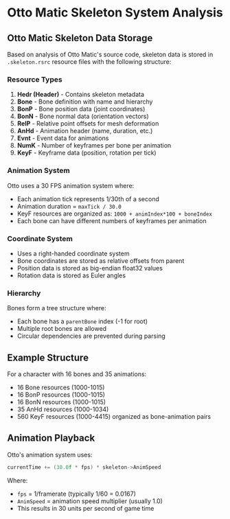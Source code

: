 # Otto Matic Skeleton System Analysis

## Otto Matic Skeleton Data Storage

Based on analysis of Otto Matic's source code, skeleton data is stored in `.skeleton.rsrc` resource files with the following structure:

### Resource Types

1. **Hedr (Header)** - Contains skeleton metadata
2. **Bone** - Bone definition with name and hierarchy
3. **BonP** - Bone position data (joint coordinates)
4. **BonN** - Bone normal data (orientation vectors)
5. **RelP** - Relative point offsets for mesh deformation
6. **AnHd** - Animation header (name, duration, etc.)
7. **Evnt** - Event data for animations
8. **NumK** - Number of keyframes per bone per animation
9. **KeyF** - Keyframe data (position, rotation per tick)

### Animation System

Otto uses a 30 FPS animation system where:
- Each animation tick represents 1/30th of a second
- Animation duration = `maxTick / 30.0`
- KeyF resources are organized as: `1000 + animIndex*100 + boneIndex`
- Each bone can have different numbers of keyframes per animation

### Coordinate System

- Uses a right-handed coordinate system
- Bone coordinates are stored as relative offsets from parent
- Position data is stored as big-endian float32 values
- Rotation data is stored as Euler angles

### Hierarchy

Bones form a tree structure where:
- Each bone has a `parentBone` index (-1 for root)
- Multiple root bones are allowed
- Circular dependencies are prevented during parsing

## Example Structure

For a character with 16 bones and 35 animations:
- 16 Bone resources (1000-1015)
- 16 BonP resources (1000-1015)  
- 16 BonN resources (1000-1015)
- 35 AnHd resources (1000-1034)
- 560 KeyF resources (1000-4415) organized as bone-animation pairs

## Animation Playback

Otto's animation system uses:
```c
currentTime += (30.0f * fps) * skeleton->AnimSpeed
```

Where:
- `fps` = 1/framerate (typically 1/60 = 0.0167)
- `AnimSpeed` = animation speed multiplier (usually 1.0)
- This results in 30 units per second of game time